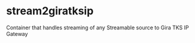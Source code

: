 # stream2giratksip
Container that handles streaming of any Streamable source to Gira TKS IP Gateway
